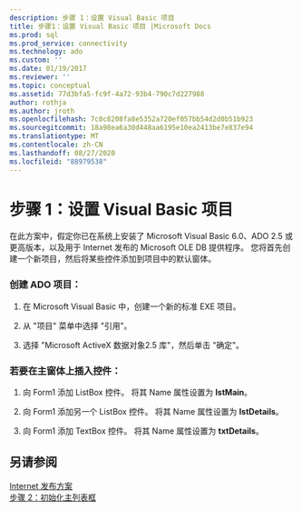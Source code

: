 ```yaml
---
description: 步骤 1：设置 Visual Basic 项目
title: 步骤1：设置 Visual Basic 项目 |Microsoft Docs
ms.prod: sql
ms.prod_service: connectivity
ms.technology: ado
ms.custom: ''
ms.date: 01/19/2017
ms.reviewer: ''
ms.topic: conceptual
ms.assetid: 77d3bfa5-fc9f-4a72-93b4-790c7d227988
author: rothja
ms.author: jroth
ms.openlocfilehash: 7c0c8208fa8e5352a720ef057bb54d2d0b51b923
ms.sourcegitcommit: 18a98ea6a30d448aa6195e10ea2413be7e837e94
ms.translationtype: MT
ms.contentlocale: zh-CN
ms.lasthandoff: 08/27/2020
ms.locfileid: "88979538"
---
```

# <a name="step-1-set-up-the-visual-basic-project"></a>步骤 1：设置 Visual Basic 项目
在此方案中，假定你已在系统上安装了 Microsoft Visual Basic 6.0、ADO 2.5 或更高版本，以及用于 Internet 发布的 Microsoft OLE DB 提供程序。 您将首先创建一个新项目，然后将某些控件添加到项目中的默认窗体。  
  
### <a name="to-create-an-ado-project"></a>创建 ADO 项目：  
  
1.  在 Microsoft Visual Basic 中，创建一个新的标准 EXE 项目。  
  
2.  从 "项目" 菜单中选择 "引用"。  
  
3.  选择 "Microsoft ActiveX 数据对象2.5 库"，然后单击 "确定"。  
  
### <a name="to-insert-controls-on-the-main-form"></a>若要在主窗体上插入控件：  
  
1.  向 Form1 添加 ListBox 控件。 将其 Name 属性设置为 **lstMain**。  
  
2.  向 Form1 添加另一个 ListBox 控件。 将其 Name 属性设置为 **lstDetails**。  
  
3.  向 Form1 添加 TextBox 控件。 将其 Name 属性设置为 **txtDetails**。  
  
## <a name="see-also"></a>另请参阅  
 [Internet 发布方案](../../../ado/guide/data/internet-publishing-scenario.md)   
 [步骤 2：初始化主列表框](../../../ado/guide/data/step-2-initialize-the-main-list-box.md)
